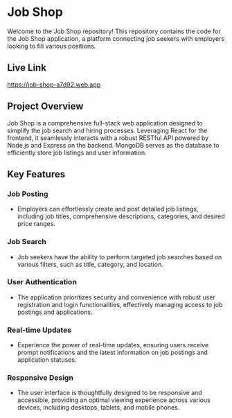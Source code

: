 # Job Shop

Welcome to the Job Shop repository! This repository contains the code for the Job Shop application, a platform connecting job seekers with employers looking to fill various positions.

## Live Link
   https://job-shop-a7d92.web.app

## Project Overview

Job Shop is a comprehensive full-stack web application designed to simplify the job search and hiring processes. Leveraging React for the frontend, it seamlessly interacts with a robust RESTful API powered by Node.js and Express on the backend. MongoDB serves as the database to efficiently store job listings and user information.

## Key Features

### Job Posting
- Employers can effortlessly create and post detailed job listings, including job titles, comprehensive descriptions, categories, and desired price ranges.

### Job Search
- Job seekers have the ability to perform targeted job searches based on various filters, such as title, category, and location.

### User Authentication
- The application prioritizes security and convenience with robust user registration and login functionalities, effectively managing access to job postings and applications.

### Real-time Updates
- Experience the power of real-time updates, ensuring users receive prompt notifications and the latest information on job postings and application statuses.

### Responsive Design
- The user interface is thoughtfully designed to be responsive and accessible, providing an optimal viewing experience across various devices, including desktops, tablets, and mobile phones.


